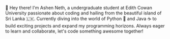 👋 Hey there! I'm Ashen Neth, a undergraduate student at Edith Cowan University passionate about coding and hailing from the beautiful island of Sri Lanka 🇱🇰. 
                    Currently diving into the world of Python 🐍 and Java ☕ to build exciting projects and expand my programming horizons. 
                                          Always eager to learn and collaborate, let's code something awesome together!
